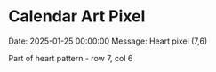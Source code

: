 # Calendar Art Pixel

Date: 2025-01-25 00:00:00
Message: Heart pixel (7,6)

Part of heart pattern - row 7, col 6
